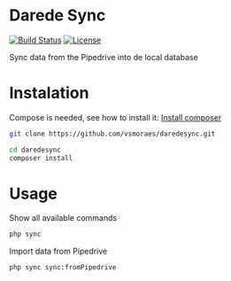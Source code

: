 # Darede Sync

[![Build Status](https://travis-ci.org/vsmoraes/daredesync.svg)](https://travis-ci.org/vsmoraes/daredesync)
[![License](https://poser.pugx.org/vsmoraes/daredesync/license.svg)](https://packagist.org/packages/vsmoraes/daredesync)

Sync data from the Pipedrive into de local database

# Instalation

Compose is needed, see how to install it: [Install composer](https://getcomposer.org/doc/00-intro.md#locally)

```bash
git clone https://github.com/vsmoraes/daredesync.git
```

```bash
cd daredesync
composer install
```

# Usage

Show all available commands
```bash
php sync
```

Import data from Pipedrive
```bash
php sync sync:fromPipedrive
```

